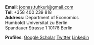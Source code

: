 __Email__: [joonas.tuhkuri@gmail.com](joonas.tuhkuri@gmail.com)  
__Tel__: +358 400 239 818  
__Address__:
Department of Economics  
Humboldt Universitat zu Berlin  
Spandauer Strasse 1 10178 Berlin

__Profiles__: [Google Scholar](https://scholar.google.com/citations?user=Pm0G5zoAAAAJ&hl=fr) [Twitter](https://twitter.com/joonastuhkuri) [Linkedin](https://www.linkedin.com/in/joonastuhkuri/)

